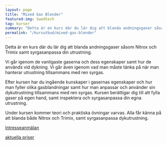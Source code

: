 ```yaml
---
layout: page
title: "Mixed Gas Blender"
featured-img: Swedtech
tag: kurser
summary: "Detta är en kurs där du lär dig att blanda andningsgaser såsom Nitrox och Trimix samt syrgasanpassa din utrustning."
permalink: "/kursutbud/mixed-gas-blender"
---
```


Detta är en kurs där du lär dig att blanda andningsgaser såsom Nitrox och Trimix samt syrgasanpassa din utrustning.

Vi går igenom de vanligaste gaserna och dess egenskaper samt hur de används vid dykning. Vi går även igenom vad man måste tänka på när man hanterar utrustning tillsammans med ren syrgas.

Efter kursen har du ingående kunskaper i gasernas egenskaper och hur man fyller olika gasblandningar samt hur man anpassar och använder sin dykutrustning tillsammans med ren syrgas. Kursen berättigar dig till att fylla gaser på egen hand, samt inspektera och syrgasanpassa din egna utrustning.

Under kursen kommer teori och praktiska övningar varvas. Alla får känna på att blanda både Nitrox och Trimix, samt syrgasanpassa dykutrustning.

[Intresseanmälan](/contact)

[aktuella priser](/kursutbud/priser)
